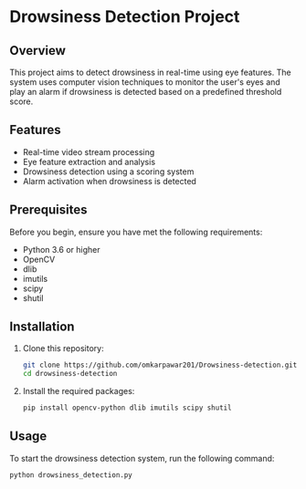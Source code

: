 # Drowsiness Detection Project

## Overview

This project aims to detect drowsiness in real-time using eye features. The system uses computer vision techniques to monitor the user's eyes and play an alarm if drowsiness is detected based on a predefined threshold score.

## Features

- Real-time video stream processing
- Eye feature extraction and analysis
- Drowsiness detection using a scoring system
- Alarm activation when drowsiness is detected

## Prerequisites

Before you begin, ensure you have met the following requirements:

- Python 3.6 or higher
- OpenCV
- dlib
- imutils
- scipy
- shutil

## Installation

1. Clone this repository:
    ```sh
    git clone https://github.com/omkarpawar201/Drowsiness-detection.git
    cd drowsiness-detection
    ```

2. Install the required packages:
    ```sh
    pip install opencv-python dlib imutils scipy shutil
    ```


## Usage

To start the drowsiness detection system, run the following command:

```sh
python drowsiness_detection.py
